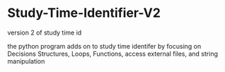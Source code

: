 # Study-Time-Identifier-V2
version 2 of study time id

the python program adds on to study time identifer by focusing on Decisions Structures, Loops, Functions, access external files, and string manipulation 
